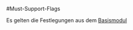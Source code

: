 #Must-Support-Flags

Es gelten die Festlegungen aus dem [Basismodul](https://simplifier.net/guide/ImplementierungsleitfadenIsiK-Basismodul/UebergreifendeFestlegungenMust-Support-Flags)
